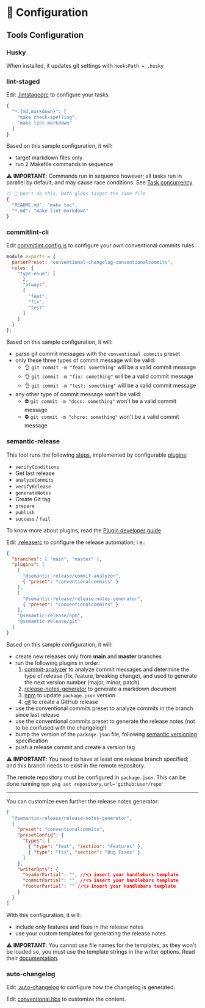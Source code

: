 # 🔧 Configuration

## Tools Configuration

### Husky

When installed, it updates git settings with `hooksPath = .husky`

### lint-staged

Edit [.lintstagedrc](../.config/.lintstagedrc) to configure your tasks.

```js
{
  "*.{md,markdown}": [
    "make check-spelling",
    "make lint-markdown"
  ]
}
```

Based on this sample configuration, it will:

- target markdown files only
- run 2 Makefile commands in sequence

⚠️ **IMPORTANT**: Commands run in sequence however; all tasks run in parallel by default, and may cause race conditions. See [Task concurrency](https://github.com/lint-staged/lint-staged?tab=readme-ov-file#task-concurrency)

```js
// 🚫 Don't do this. Both globs target the same file
{
  "README.md": "make toc",
  "*.md": "make lint-markdown"
}
```

### commitlint-cli

Edit [commitlint.config.js](../.config/commitlint.config.js) to configure your own conventional commits rules.

```js
module.exports = {
  parserPreset: "conventional-changelog-conventionalcommits",
  rules: {
    "type-enum": [
      2,
      "always",
      [
        "feat",
        "fix",
        "test"
      ]
    ]
  }
};
```

Based on this sample configuration, it will:

- parse git commit messages with the `conventional commits` preset
- only these three types of commit message will be valid:
  - 👌 `git commit -m "feat: something"` will be a valid commit message
  - 👌 `git commit -m "fix: something"` will be a valid commit message
  - 👌 `git commit -m "test: something"` will be a valid commit message
- any other type of commit message won't be valid:
  - ⛔ `git commit -m "docs: something"` won't be a valid commit message
  - ⛔ `git commit -m "chore: something"` won't be a valid commit message

### semantic-release

This tool runs the following [steps](https://github.com/semantic-release/semantic-release/blob/master/docs/usage/plugins.md#plugins), implemented by configurable [plugins](https://github.com/semantic-release/semantic-release/blob/master/docs/extending/plugins-list.md):

- `verifyConditions`
- Get last release
- `analyzeCommits`
- `verifyRelease`
- `generateNotes`
- Create Git tag
- `prepare`
- `publish`
- `success` / `fail`

To know more about plugins, read the [Plugin developer guide](https://github.com/semantic-release/semantic-release/blob/master/docs/developer-guide/plugin.md)

Edit [.releaserc](../.config/.releaserc) to configure the release automation; i.e.:

```json
{
  "branches": [ "main", "master" ],
  "plugins": [
    [
      "@semantic-release/commit-analyzer",
      { "preset": "conventionalcommits" }
    ],
    [
      "@semantic-release/release-notes-generator",
      { "preset": "conventionalcommits" }
    ],
    "@semantic-release/npm",
    "@semantic-release/git"
  ]
}
```

Based on this sample configuration, it will:

- create new releases only from **main** and **master** branches
- run the following plugins in order:
  1. [commit-analyzer](https://github.com/semantic-release/commit-analyzer) to analyze commit messages and determine the type of release (fix, feature, breaking change), and used to generate the next version number (major, minor, patch)
  2. [release-notes-generator](https://github.com/semantic-release/release-notes-generator) to generate a markdown document
  3. [npm](https://github.com/semantic-release/npm) to update `package.json` version
  4. [git](https://github.com/semantic-release/git) to create a GitHub release
- use the conventional commits preset to analyze commits in the branch since last release
- use the conventional commits preset to generate the release notes (not to be confused with the changelog!)
- bump the version of the `package.json` file, following [semantic versioning](https://semver.org/) specification
- push a release commit and create a version tag

⚠️ **IMPORTANT**: You need to have at least one release branch specified; and this branch needs to exist in the remote repository.

The remote repository must be configured in `package.json`. This can be done running `npm pkg set repository.url='github:user/repo'`

---

You can customize even further the release notes generator:

```json
[
  "@semantic-release/release-notes-generator",
  {
    "preset": "conventionalcommits",
    "presetConfig": {
      "types": [
        { "type": "feat", "section": "Features" },
        { "type": "fix", "section": "Bug Fixes" }
      ]
    },
    "writerOpts": {
      "headerPartial": "", //👈 insert your handlebars template
      "commitPartial": "", //👈 insert your handlebars template
      "footerPartial": "" //👈 insert your handlebars template
    }
  }
]
```

With this configuration, it will:

- include only features and fixes in the release notes
- use your custom templates for generating the release notes

⚠️ **IMPORTANT**: You cannot use file names for the templates, as they won't be loaded so, you must use the template strings in the writer options. Read their [documentation](https://github.com/conventional-changelog/conventional-changelog/tree/master/packages/conventional-changelog-writer#partials).

### auto-changelog

Edit [.auto-changelog](../.config/.auto-changelog) to configure how the changelog is generated.

Edit [conventional.hbs](../res/templates/changelog/conventional.hbs) to customize the content.
